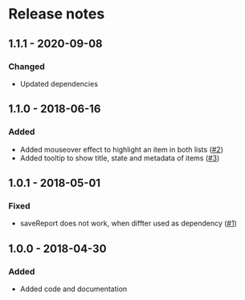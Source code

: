 # Release notes

## 1.1.1 - 2020-09-08

### Changed

* Updated dependencies

## 1.1.0 - 2018-06-16

### Added

* Added mouseover effect to highlight an item in both lists ([#2](https://github.com/szikszail/diffter/issues/2)) 
* Added tooltip to show title, state and metadata of items ([#3](https://github.com/szikszail/diffter/issues/3))

## 1.0.1 - 2018-05-01

### Fixed

* saveReport does not work, when diffter used as dependency ([#1](https://github.com/szikszail/diffter/issues/1))

## 1.0.0 - 2018-04-30

### Added

* Added code and documentation